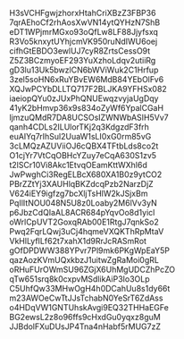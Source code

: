 H3sVCHFgwjzhorxHtahCriXBzZ3FBP36
7qrAEhoCf2rhAosXwVN14ytQYHzN7ShB
eDT1WPjmrMGxo93oQfLw8LF88Jjyfsxq
R3Vo5knxytUYhjcmVK950ruNdIWU6oej
cifhGtEBDO3ewlUJ7cyR8ZrtsCessO9t
Z5Z3BCzmyoEF293YuXzhoLdqv2utiiRg
gD3lu13Uk5bwzlCN6bWViWuk2C1Hrfup
3zel5soHN6xRuYBvEW6MdB84YEbOlFv6
XQJwPCYbDLLTQ717F2BLJKA9YFHSx082
iaeiopQYu0zJUxPhQNUEwqzvyjaUgDqy
41yK2bHmvp36x9s834oZyWf6YpalCGaH
ljmzuQMdR7DA8UCSOsIZWNWbASIH5Vv7
qanh4CDLs2ILUlorTKj2q3KdgzdF3frh
euAIYq7rIhSul2UuaW1sLI0xG0rm85vG
3cLMQzAZUViiOJ6cQBX4TFtbLds8co2t
O1cjYr7VtCqOBHcYZuy7eCqA630S1zv5
t2lSCr10Vi8Akc1EtvqOEamKttWXhl6d
JwPwghCi3RegELBcX680XA1B0z9ytCO2
PBrZZtYj3XAUHlqBKZdcqPzb2NarzDjZ
V624iEY9igfzg7bcXljTsHlW2kJSjxBm
PqIlItNOU048N5U8z0Loaby2M6lVv3yN
p6JbzCdQIaAL8ACR684pYqvOo8d1yicl
oWrlCpUVT2GoxqRAb00E1RtgJ7qnkSo2
Pwq2FqrLQwj3uCj4hqmeVXQKThRpMtaV
VkHlLyfILf62t7xahX1d9RrJcRASmRot
gOfDPDWW388YPvr7Pl9mk6PKgWpEaY5P
qazAozKVmUQxkbzJ1uitwZgRaMoi0gRL
oRHuFUrOWmSU96ZGjX6UhMgUDCZhPcZO
qTw651srq8k0cxpvMSdlikAiP3Io3OLp
C5UhfQw33MHwOgH4h0DCahUu8s1dy66t
m23AWOeCwTtJJsTchabN0YeSrT6ZdAss
o4HDqVW1GNTUhskAvgi9EQ32THHaEGFe
BG2ewsL2z8o96ffs9cHxdGu0yqxz8guM
JJBdolFXuDUsJP4Tna4nHabf5rMUG7zZ
